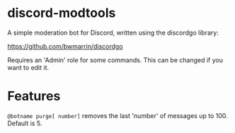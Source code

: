 # discord-modtools
A simple moderation bot for Discord, written using the discordgo library:

https://github.com/bwmarrin/discordgo

Requires an 'Admin' role for some commands. This can be changed if you want to edit it.

# Features

`@botname purge[ number]` removes the last 'number' of messages up to 100. Default is 5.
